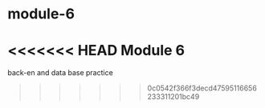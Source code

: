 # module-6
<<<<<<< HEAD
Module 6 
=======
back-en and data base practice
>>>>>>> 0c0542f366f3decd47595116656233311201bc49
